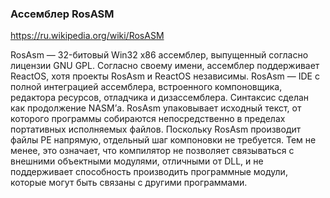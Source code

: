 ### Ассемблер RosASM

https://ru.wikipedia.org/wiki/RosASM

RosAsm — 32-битовый Win32 x86 ассемблер, выпущенный согласно лицензии GNU GPL. Согласно своему имени, ассемблер поддерживает ReactOS, хотя проекты RosAsm и ReactOS независимы. RosAsm — IDE с полной интеграцией ассемблера, встроенного компоновщика, редактора ресурсов, отладчика и дизассемблера. Синтаксис сделан как продолжение NASM’а. RosAsm упаковывает исходный текст, от которого программы собираются непосредственно в пределах портативных исполняемых файлов. Поскольку RosAsm производит файлы PE напрямую, отдельный шаг компоновки не требуется. Тем не менее, это означает, что компилятор не позволяет связываться с внешними объектными модулями, отличными от DLL, и не поддерживает способность производить программные модули, которые могут быть связаны с другими программами.
